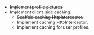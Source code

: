 * ~~Implement profile pictures.~~
* Implement client-side caching.
    * ~~Scaffold caching HttpInterceptor.~~
    * Implement caching HttpInterceptor.
    * Implement caching for user profiles.

